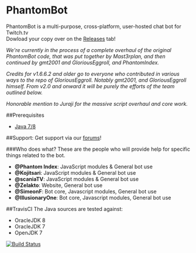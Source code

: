 # PhantomBot
PhantomBot is a multi-purpose, cross-platform, user-hosted chat bot for Twitch.tv  
Dowload your copy over on the [Releases](https://github.com/PhantomBot/PhantomBot/releases) tab!

*We're currently in the process of a complete overhaul of the original PhantomBot code, that was put together by Mast3rplan, and then continued by gmt2001 and GloriousEggroll, and PhantomIndex.*

*Credits for v1.6.6.2 and older go to everyone who contributed in various ways to the repo of GloriousEggroll. Notably gmt2001, and GloriousEggroll himself. From v2.0 and onward it will be purely the efforts of the team outlined below.*

*Honorable mention to Juraji for the massive script overhaul and core work.*

##Prerequisites
- [Java 7/8](https://www.java.com/en/download/)

##Support:
Get support via our [forums](https://community.phantombot.net/)!

###Who does what?
These are the people who will provide help for specific things related to the bot.
- **@Phantom Index**: JavaScript modules & General bot use 
- **@Kojitsari**: JavaScript modules & General bot use 
- **@scaniaTV**: JavaScript modules & General bot use
- **@Zelakto**: Website, General bot use
- **@SimeonF**: Bot core, Javascript modules, General bot use
- **@IllusionaryOne**: Bot core, Javascript modules, General bot use

##TravisCI
The Java sources are tested against:
- OracleJDK 8
- OracleJDK 7
- OpenJDK 7

[![Build Status](https://travis-ci.org/PhantomBot/PhantomBot.svg?branch=master)](https://travis-ci.org/PhantomBot/PhantomBot)
